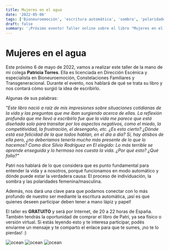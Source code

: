 ```yaml
---
title: Mujeres en el agua
date: '2022-05-06'
tags: ['Bioneuroemoción', 'escritura automática', 'sombra', 'polaridades', 'individuación']
draft: false
summary: '¡Próximo evento! Taller online sobre el libro "Mujeres en el agua" y trabajo de reflexión con escritura automática'
---
```


# **Mujeres en el agua**

Este próximo 6 de mayo de 2022, vamos a realizar este taller de la mano de mi colega **Patricia Torres**. Ella es licenciada en Dirección Escénica y especialista en Bioneuroemoción, Constelaciones Familiares y Transgeneracional. Durante el evento, nos hablará de qué se trata su libro y nos contará cómo surgió la idea de escribirlo.

Algunas de sus palabras:

*"Este libro nació a raíz de mis impresiones sobre situaciones cotidianas de la vida y las preguntas que me iban surgiendo acerca de ellas. La reflexión profunda que me llevó a escribirlo fue que la vida me parece que está diseñada solo para transitar por los aspectos negativos, como el miedo, la competitividad, la frustración, el desengaño, etc. ¿Es esto cierto? ¿Dónde está esa felicidad de la que todos hablan, en el día a día? Sí, hay atisbos de ella pero, ¿no deberíamos tenerla mucho más presente de lo que lo hacemos? Como dice Silvio Rodríguez en El elegido: Lo más terrible se aprende enseguida y lo hermoso nos cuesta la vida. ¿Por qué esto? ¿Qué falla?"*

Patri nos hablará de lo que considera que es punto fundamental para entender la vida y a nosotros, porqué funcionamos en modo automático y dónde puede estar la verdadera causa: El proceso de individuación, la sombra y las polaridades femenina/masculina.

Además, nos dará una clave para que podamos conectar con lo más profundo de nuestro ser mediante la escritura automática, ¡así es que quienes deseen participar deben tener a mano lápiz y papel!

El taller es **GRATUITO** y será por Internet, de 20 a 22 horas de España. También tendrás la oportunidad de comprar el libro de Patri, ya sea físico o versión virtual. Si estás leyendo esto y te interesa participar, podés enviarme un mensaje y te comparto el enlace para que te sumes, ¡no te lo pierdas! :)



<Image alt="ocean" src="/static/images/Blog/Vicky.jpeg" width={250} height={250} />


<Image alt="ocean" src="/static/images/Blog/patri/mujeres.jpeg" width={230} height={230} />



<Image alt="ocean" src="/static/images/Blog/patri/patri.jpg" width={230} height={230} />

